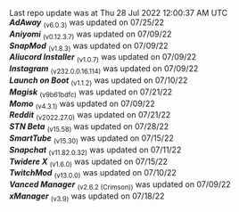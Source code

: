 Last repo update was at Thu 28 Jul 2022 12:00:37 AM UTC   
***AdAway*** <sub>(v6.0.3)</sub> was updated on 07/25/22   
***Aniyomi*** <sub>(v0.12.3.7)</sub> was updated on 07/09/22   
***SnapMod*** <sub>(v1.8.3)</sub> was updated on 07/09/22   
***Aliucord Installer*** <sub>(v1.0.7)</sub> was updated on 07/09/22   
***Instagram*** <sub>(v232.0.0.16.114)</sub> was updated on 07/09/22   
***Launch on Boot*** <sub>(v1.1.2)</sub> was updated on 07/10/22   
***Magisk*** <sub>(v9b61bdfc)</sub> was updated on 07/21/22   
***Momo*** <sub>(v4.3.1)</sub> was updated on 07/09/22   
***Reddit*** <sub>(v2022.27.0)</sub> was updated on 07/21/22   
***STN Beta*** <sub>(v15.58)</sub> was updated on 07/28/22   
***SmartTube*** <sub>(v15.30)</sub> was updated on 07/15/22   
***Snapchat*** <sub>(v11.82.0.32)</sub> was updated on 07/11/22   
***Twidere X*** <sub>(v1.6.0)</sub> was updated on 07/15/22   
***TwitchMod*** <sub>(v13.0.0)</sub> was updated on 07/10/22   
***Vanced Manager*** <sub>(v2.6.2 (Crimson))</sub> was updated on 07/09/22   
***xManager*** <sub>(v3.9)</sub> was updated on 07/18/22   
